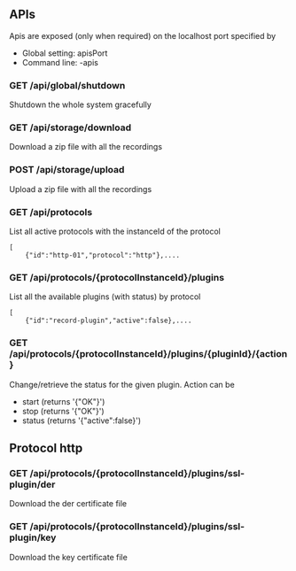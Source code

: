 ## APIs

Apis are exposed (only when required) on the localhost port specified by

* Global setting: apisPort
* Command line: -apis

### GET /api/global/shutdown

Shutdown the whole system gracefully

### GET /api/storage/download

Download a zip file with all the recordings

### POST /api/storage/upload

Upload a zip file with all the recordings

### GET /api/protocols

List all active protocols with the instanceId of the protocol

```
[
    {"id":"http-01","protocol":"http"},....
```

### GET /api/protocols/{protocolInstanceId}/plugins

List all the available plugins (with status) by protocol

```
[
    {"id":"record-plugin","active":false},....
```

### GET /api/protocols/{protocolInstanceId}/plugins/{pluginId}/{action}

Change/retrieve the status for the given plugin. Action can be

* start (returns '{"OK"}')
* stop (returns '{"OK"}')
* status (returns '{"active":false}')

## Protocol http

### GET /api/protocols/{protocolInstanceId}/plugins/ssl-plugin/der

Download the der certificate file

### GET /api/protocols/{protocolInstanceId}/plugins/ssl-plugin/key

Download the key certificate file

